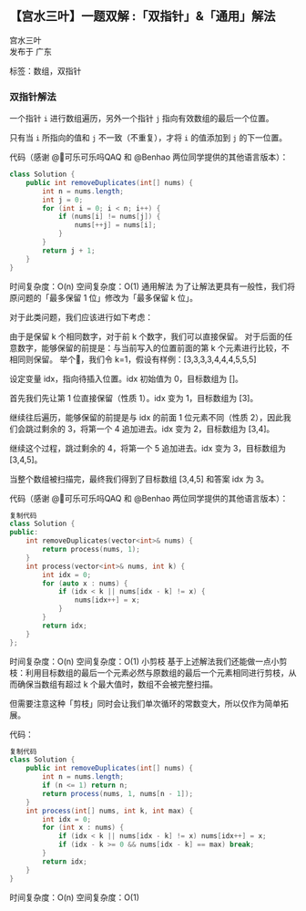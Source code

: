 ## 【宫水三叶】一题双解 :「双指针」&「通用」解法

宫水三叶  
发布于 广东  

标签：数组，双指针  

### 双指针解法

一个指针 `i` 进行数组遍历，另外一个指针 `j` 指向有效数组的最后一个位置。

只有当 `i` 所指向的值和 `j` 不一致（不重复），才将 `i` 的值添加到 `j` 的下一位置。

代码（感谢 @🍭可乐可乐吗QAQ 和 @Benhao 两位同学提供的其他语言版本）：

```java
class Solution {
    public int removeDuplicates(int[] nums) {
        int n = nums.length;
        int j = 0;
        for (int i = 0; i < n; i++) {
            if (nums[i] != nums[j]) {
                nums[++j] = nums[i];
            }
        }
        return j + 1;
    }
}
```
时间复杂度：O(n)
空间复杂度：O(1)
通用解法
为了让解法更具有一般性，我们将原问题的「最多保留 1 位」修改为「最多保留 k 位」。

对于此类问题，我们应该进行如下考虑：

由于是保留 k 个相同数字，对于前 k 个数字，我们可以直接保留。
对于后面的任意数字，能够保留的前提是：与当前写入的位置前面的第 k 个元素进行比较，不相同则保留。
举个🌰，我们令 k=1，假设有样例：[3,3,3,3,4,4,4,5,5,5]

设定变量 idx，指向待插入位置。idx 初始值为 0，目标数组为 []。

首先我们先让第 1 位直接保留（性质 1）。idx 变为 1，目标数组为 [3]。

继续往后遍历，能够保留的前提是与 idx 的前面 1 位元素不同（性质 2），因此我们会跳过剩余的 3，将第一个 4 追加进去。idx 变为 2，目标数组为 [3,4]。

继续这个过程，跳过剩余的 4，将第一个 5 追加进去。idx 变为 3，目标数组为 [3,4,5]。

当整个数组被扫描完，最终我们得到了目标数组 [3,4,5] 和答案 idx 为 3。

代码（感谢 @🍭可乐可乐吗QAQ 和 @Benhao 两位同学提供的其他语言版本）：

```cpp
复制代码
class Solution {
public:
    int removeDuplicates(vector<int>& nums) {
        return process(nums, 1);
    }
    int process(vector<int>& nums, int k) {
        int idx = 0;
        for (auto x : nums) {
            if (idx < k || nums[idx - k] != x) {
                nums[idx++] = x;
            }
        }
        return idx;  
    }
};
```
时间复杂度：O(n)
空间复杂度：O(1)
小剪枝
基于上述解法我们还能做一点小剪枝：利用目标数组的最后一个元素必然与原数组的最后一个元素相同进行剪枝，从而确保当数组有超过 k 个最大值时，数组不会被完整扫描。

但需要注意这种「剪枝」同时会让我们单次循环的常数变大，所以仅作为简单拓展。

代码：

```java
复制代码
class Solution {
    public int removeDuplicates(int[] nums) {
        int n = nums.length;
        if (n <= 1) return n;   
        return process(nums, 1, nums[n - 1]);
    }
    int process(int[] nums, int k, int max) {
        int idx = 0; 
        for (int x : nums) {
            if (idx < k || nums[idx - k] != x) nums[idx++] = x;
            if (idx - k >= 0 && nums[idx - k] == max) break;
        }
        return idx;
    }
}
```
时间复杂度：O(n)
空间复杂度：O(1)
